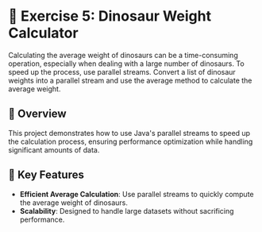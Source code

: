 # 🦖 Exercise 5: Dinosaur Weight Calculator

Calculating the average weight of dinosaurs can be a time-consuming operation, especially
when dealing with a large number of dinosaurs. To speed up the process, use parallel streams.
Convert a list of dinosaur weights into a parallel stream and use the average method to calculate
the average weight.

## 📖 Overview

This project demonstrates how to use Java's parallel streams to speed up the calculation process, ensuring performance optimization while handling significant amounts of data.

## 🔑 Key Features

- **Efficient Average Calculation**: Use parallel streams to quickly compute the average weight of dinosaurs.
- **Scalability**: Designed to handle large datasets without sacrificing performance.
